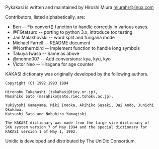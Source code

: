 Pykakasi is written and maintained by Hiroshi Miura <miurahr@linux.com>

Contributors, listed alphabetically, are:

* Ben -- Fix convert() function to handle correctly in various cases.
* @FGtatsuro -- porting to python 3.x, introduce tox testing.
* Jan Malakhovski -- word split and furigana mode
* Michael Farrell -- README document
* @Northernbird -- Implement function to handle long symbols
* Takuya Iwasa -- Same as above
* @mohno007 -- Add conversions: kya, kyu, kyo
* Victor Neo -- Hiragana for age counter


KAKASI dictionary was originally developed by the following authors.

    Copyright (C) 1992 1993 1994

    Hironobu Takahashi (takahasi@tiny.or.jp),
    Masahiko Sato (masahiko@sato.riec.tohoku.ac.jp),

    Yukiyoshi Kameyama, Miki Inooka, Akihiko Sasaki, Dai Ando, Junichi Okukawa,
    Katsushi Sato and Nobuhiro Yamagishi

    The KAKASI dictionary was made from the large size dictionary of
    SKK system version 7 of May 1994 and the special dictionary for
    KAKASI version 1 of May 1, 1992.


Unidic is developed and distributed by The UniDic Consortium.
